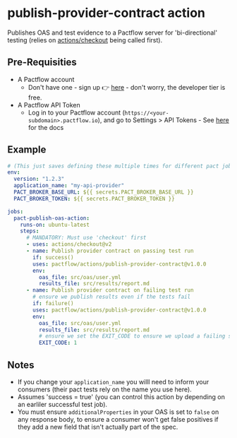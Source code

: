 # publish-provider-contract action

Publishes OAS and test evidence to a Pactflow server for 'bi-directional' testing (relies on [actions/checkout](https://github.com/marketplace/actions/checkout) being called first).

## Pre-Requisities

- A Pactflow account
  - Don't have one - sign up 👉 [here](https://pactflow.io/try-for-free) - don't worry, the developer tier is free.
- A Pactflow API Token
  - Log in to your Pactflow account (`https://<your-subdomain>.pactflow.io`), and go to Settings > API Tokens - See [here](/#configuring-your-api-token) for the docs

## Example

```yaml
# (This just saves defining these multiple times for different pact jobs)
env:
  version: "1.2.3"
  application_name: "my-api-provider"
  PACT_BROKER_BASE_URL: ${{ secrets.PACT_BROKER_BASE_URL }}
  PACT_BROKER_TOKEN: ${{ secrets.PACT_BROKER_TOKEN }}

jobs:
  pact-publish-oas-action:
    runs-on: ubuntu-latest
    steps:
      # MANDATORY: Must use 'checkout' first
      - uses: actions/checkout@v2
      - name: Publish provider contract on passing test run
        if: success()
        uses: pactflow/actions/publish-provider-contract@v1.0.0
        env:
          oas_file: src/oas/user.yml
          results_file: src/results/report.md
      - name: Publish provider contract on failing test run
        # ensure we publish results even if the tests fail
        if: failure()
        uses: pactflow/actions/publish-provider-contract@v1.0.0
        env:
          oas_file: src/oas/user.yml
          results_file: src/results/report.md
          # ensure we set the EXIT_CODE to ensure we upload a failing self-verification result
          EXIT_CODE: 1
```

## Notes

- If you change your `application_name` you willl need to inform your consumers (their pact tests rely on the name you use here).
- Assumes 'success = true' (you can control this action by depending on an earliler successful test job).
- You must ensure `additionalProperties` in your OAS is set to `false` on any response body, to ensure a consumer won't get false positives if they add a new field that isn't actually part of the spec.
